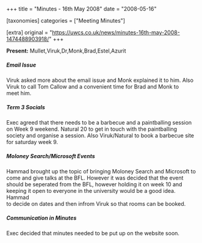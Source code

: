+++
title = "Minutes - 16th May 2008"
date = "2008-05-16"

[taxonomies]
categories = ["Meeting Minutes"]

[extra]
original = "https://uwcs.co.uk/news/minutes-16th-may-2008-1474488903918/"
+++

**Present:** Mullet,Viruk,Dr,Monk,Brad,Estel,Azurit

##### Email Issue

Viruk asked more about the email issue and Monk explained it to him. Also  
Viruk to call Tom Callow and a convenient time for Brad and Monk to  
meet him.

##### Term 3 Socials

Exec agreed that there needs to be a barbecue and a paintballing session  
on Week 9 weekend. Natural 20 to get in touch with the paintballing  
society and organise a session. Also Viruk/Natural to book a barbecue site  
for saturday week 9.

##### Moloney Search/Microsoft Events

Hammad brought up the topic of bringing Moloney Search and Microsoft to  
come and give talks at the BFL. However it was decided that the event  
should be seperated from the BFL, however holding it on week 10 and  
keeping it open to everyone in the university would be a good idea. Hammad  
to decide on dates and then infrom Viruk so that rooms can be booked.

##### Communication in Minutes

Exec decided that minutes needed to be put up on the website soon.
